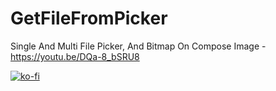 # GetFileFromPicker
Single And Multi File Picker, And Bitmap On Compose Image - https://youtu.be/DQa-8_bSRU8

[![ko-fi](https://ko-fi.com/img/githubbutton_sm.svg)](https://ko-fi.com/N4N1H8OH4)
